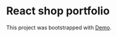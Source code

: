 # React shop portfolio

This project was bootstrapped with [Demo](https://pavelborovinskiy.github.io/react-shop).

